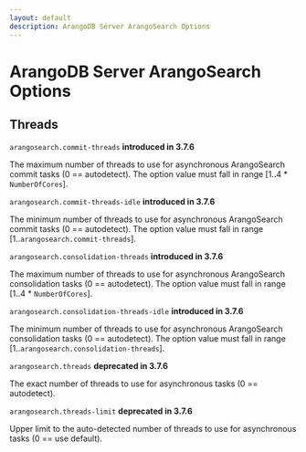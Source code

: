 ```yaml
---
layout: default
description: ArangoDB Server ArangoSearch Options
---
```

# ArangoDB Server ArangoSearch Options

## Threads

`arangosearch.commit-threads`
**introduced in 3.7.6**

The maximum number of threads to use for asynchronous ArangoSearch commit
tasks (0 == autodetect).
The option value must fall in range [1..4 * `NumberOfCores`].

`arangosearch.commit-threads-idle`
**introduced in 3.7.6**

The minimum number of threads to use for asynchronous ArangoSearch commit
tasks (0 == autodetect).
The option value must fall in range [1..`arangosearch.commit-threads`].

`arangosearch.consolidation-threads`
**introduced in 3.7.6**

The maximum number of threads to use for asynchronous ArangoSearch consolidation
tasks (0 == autodetect).
The option value must fall in range [1..4 * `NumberOfCores`].

`arangosearch.consolidation-threads-idle`
**introduced in 3.7.6**

The minimum number of threads to use for asynchronous ArangoSearch consolidation
tasks (0 == autodetect).
The option value must fall in range [1..`arangosearch.consolidation-threads`].

`arangosearch.threads`
**deprecated in 3.7.6**

The exact number of threads to use for asynchronous tasks (0 == autodetect).

`arangosearch.threads-limit`
**deprecated in 3.7.6**

Upper limit to the auto-detected number of threads to use for asynchronous
tasks (0 == use default).
